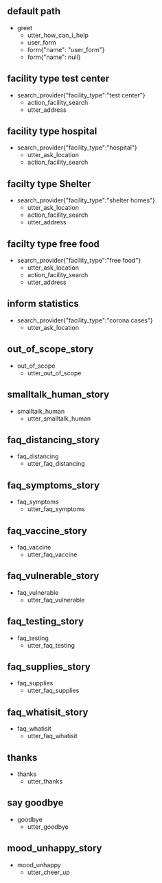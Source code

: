 ## default path
* greet
  - utter_how_can_i_help
  - user_form
  - form{"name": "user_form"}
  - form{"name": null}

## facility type test center
* search_provider{"facility_type":"test center"}
  - action_facility_search
  - utter_address

## facility type hospital
* search_provider{"facility_type":"hospital"}
  - utter_ask_location
  - action_facility_search

## facilty type Shelter
* search_provider{"facility_type":"shelter homes"}
  - utter_ask_location
  - action_facility_search
  - utter_address

## facilty type free food
* search_provider{"facility_type":"free food"}
  - utter_ask_location
  - action_facility_search
  - utter_address

## inform statistics
* search_provider{"facility_type":"corona cases"}
  - utter_ask_location

## out_of_scope_story
* out_of_scope
  - utter_out_of_scope
## smalltalk_human_story
* smalltalk_human
  - utter_smalltalk_human
## faq_distancing_story
* faq_distancing
  - utter_faq_distancing
## faq_symptoms_story
* faq_symptoms
  - utter_faq_symptoms
## faq_vaccine_story
* faq_vaccine
  - utter_faq_vaccine
## faq_vulnerable_story
* faq_vulnerable
  - utter_faq_vulnerable
## faq_testing_story
* faq_testing
  - utter_faq_testing
## faq_supplies_story
* faq_supplies
  - utter_faq_supplies
## faq_whatisit_story
* faq_whatisit
  - utter_faq_whatisit
## thanks
* thanks
  - utter_thanks
## say goodbye
* goodbye
  - utter_goodbye
## mood_unhappy_story
* mood_unhappy
  - utter_cheer_up
